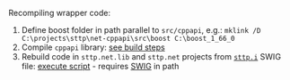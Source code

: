 Recompiling wrapper code:

1) Define boost folder in path parallel to `src/cppapi`, e.g.: `mklink /D C:\projects\sttp\net-cppapi\src\boost C:\boost_1_66_0`
2) Compile `cppapi` library: [see build steps](https://github.com/sttp/cppapi/blob/master/src/README.txt)
3) Rebuild code in `sttp.net.lib` and `sttp.net` projects from [`sttp.i`](sttp.i) SWIG file: [execute script](create-csharp-wrapper.bat) - requires [SWIG](http://www.swig.org/) in path
